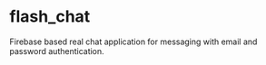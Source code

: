 # flash_chat
Firebase based real chat application for messaging with email and password authentication.

